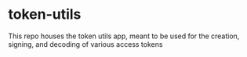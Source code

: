 # token-utils
This repo houses the token utils app, meant to be used for the creation, signing, and decoding of various access tokens
